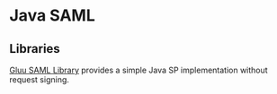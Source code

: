 # Java SAML

## Libraries

[Gluu SAML Library](../../../../../oxTrust/tree/master/saml-openid-auth-client) provides a simple Java SP implementation without request signing. 




